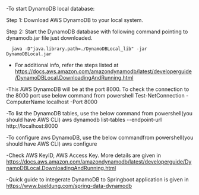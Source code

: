 -To start DynamoDB local database:

Step 1: Download AWS DynamoDB to your local system.

Step 2: Start the DynamoDB database with following command pointing to dynamodb.jar file just downloaded.

      java -D"java.library.path=./DynamoDBLocal_lib" -jar DynamoDBLocal.jar

- For additional info, refer the steps listed at https://docs.aws.amazon.com/amazondynamodb/latest/developerguide/DynamoDBLocal.DownloadingAndRunning.html

-This AWS DynamoDB will be at the port 8000. To check the connection to the 8000 port use below command from powershell
      Test-NetConnection -ComputerName localhost -Port 8000

-To list the DynamoDB tables, use the below command from powershell(you should have AWS CLI)
      aws dynamodb list-tables --endpoint-url http://localhost:8000

-To configure aws DynamoDB, use the below commandfrom powershell(you should have AWS CLI)
      aws configure

-Check AWS KeyID, AWS Access Key. More details are given in https://docs.aws.amazon.com/amazondynamodb/latest/developerguide/DynamoDBLocal.DownloadingAndRunning.html

-Quick guide to integerate DynamoDB to Springboot application is given in https://www.baeldung.com/spring-data-dynamodb
      
